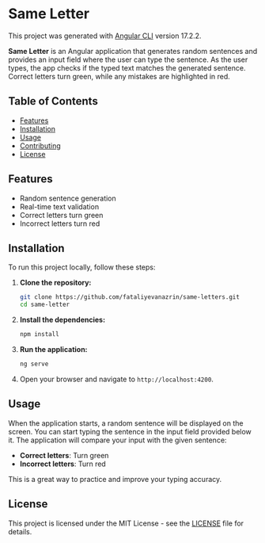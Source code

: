 # Same Letter

This project was generated with [Angular CLI](https://github.com/angular/angular-cli) version 17.2.2.

**Same Letter** is an Angular application that generates random sentences and provides an input field where the user can type the sentence. As the user types, the app checks if the typed text matches the generated sentence. Correct letters turn green, while any mistakes are highlighted in red.

## Table of Contents

- [Features](#features)
- [Installation](#installation)
- [Usage](#usage)
- [Contributing](#contributing)
- [License](#license)


## Features

- Random sentence generation
- Real-time text validation
- Correct letters turn green
- Incorrect letters turn red

## Installation

To run this project locally, follow these steps:

1. **Clone the repository:**
    ```bash
    git clone https://github.com/fataliyevanazrin/same-letters.git
    cd same-letter
    ```

2. **Install the dependencies:**
    ```bash
    npm install
    ```

3. **Run the application:**
    ```bash
    ng serve
    ```

4. Open your browser and navigate to `http://localhost:4200`.

## Usage

When the application starts, a random sentence will be displayed on the screen. You can start typing the sentence in the input field provided below it. The application will compare your input with the given sentence:

- **Correct letters**: Turn green
- **Incorrect letters**: Turn red

This is a great way to practice and improve your typing accuracy.

## License

This project is licensed under the MIT License - see the [LICENSE](LICENSE) file for details.
